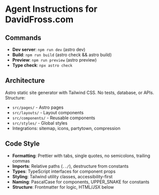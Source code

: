 # Agent Instructions for DavidFross.com

## Commands
- **Dev server**: `npm run dev` (astro dev)
- **Build**: `npm run build` (astro check && astro build)
- **Preview**: `npm run preview` (astro preview)
- **Type check**: `npx astro check`

## Architecture
Astro static site generator with Tailwind CSS. No tests, database, or APIs. Structure:
- `src/pages/` - Astro pages
- `src/layouts/` - Layout components
- `src/components/` - Reusable components
- `src/styles/` - Global styles
- Integrations: sitemap, icons, partytown, compression

## Code Style
- **Formatting**: Prettier with tabs, single quotes, no semicolons, trailing commas
- **Imports**: Relative paths (`../`), destructure from constants
- **Types**: TypeScript interfaces for component props
- **Styling**: Tailwind utility classes, accessibility-first
- **Naming**: PascalCase for components, UPPER_SNAKE for constants
- **Structure**: Frontmatter for logic, HTML/JSX below
